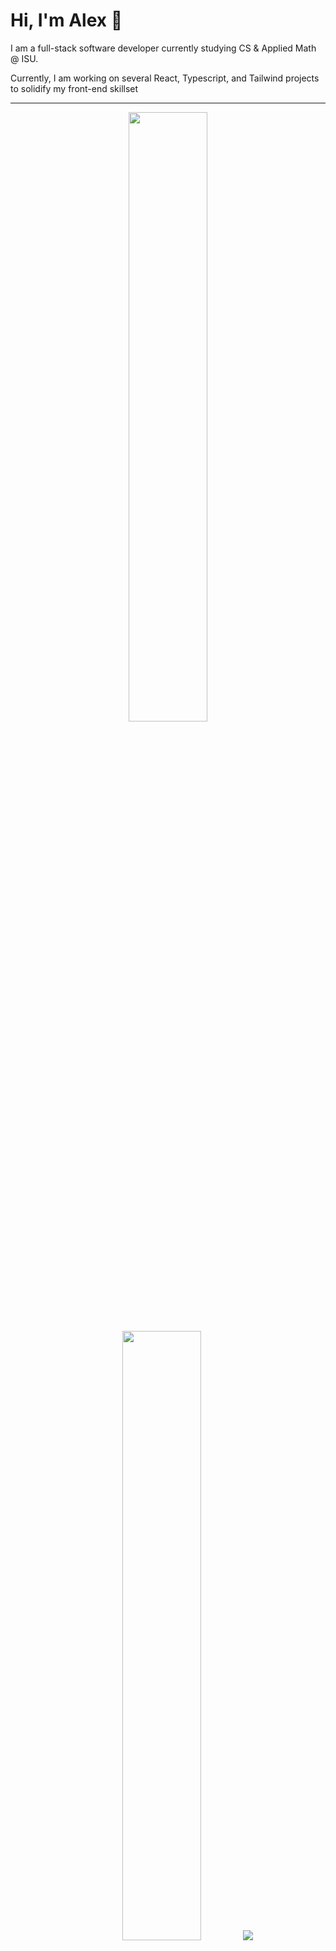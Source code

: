 <h1>Hi, I'm Alex 👋</h1>
<p>I am a full-stack software developer currently studying CS & Applied Math @ ISU.</p>
<p>Currently, I am working on several React, Typescript, and Tailwind projects to solidify my front-end skillset</p>

<hr/>
<p align="center">
  <img height="50%" width="auto" src ="https://github-readme-stats.vercel.app/api?username=alex-yng&show_icons=true&count_private=true&theme=darcula&hide_border=true&hide=issues,contribs&bg_color=00000000">
  <img height="50%" width="auto" src ="https://github-readme-stats.vercel.app/api/top-langs/?username=alex-yng&layout=compact&hide_border=true&theme=darcula&bg_color=00000000&langs_count=6&hide=jupyter%20notebook,tex,css,php&exclude_repo=Pacman-AI">
  <img src ="https://github-readme-streak-stats.herokuapp.com?user=alex-yng&theme=darcula&hide_border=true&background=FFFFFF00">
</p>
